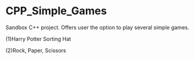 # CPP_Simple_Games
Sandbox C++ project. Offers user the option to play several simple games. 

(1)Harry Potter Sorting Hat

(2)Rock, Paper, Scissors
